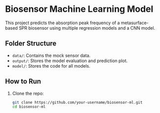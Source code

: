# Biosensor Machine Learning Model

This project predicts the absorption peak frequency of a metasurface-based SPR biosensor using multiple regression models and a CNN model.

## Folder Structure

- `data/`: Contains the mock sensor data.
- `output/`: Stores the model evaluation and prediction plot.
- `model/`: Stores the code for all models.

## How to Run

1. Clone the repo:
   ```bash
   git clone https://github.com/your-username/biosensor-ml.git
   cd biosensor-ml
